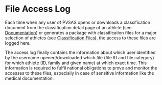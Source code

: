 # File Access Log

Each time when any user of PVSAS opens or downloads a classification document from the
classification detail page of an athlete (see [Documentation](athletes/classification.md#documentation)) or generates a package with classification
files for a major selection of athletes (see [Classification Files](reports/classification-files.md)), the access to these files are logged here.

The access log finally contains the information about which user identified by the username
opened/downloaded which file (file ID and file category) for which athlete (ID, family and given
name) at which exact time. This information is required to fulfil national obligations to prove and
monitor the accesses to these files, especially in case of sensitive information like the medical
documentation.